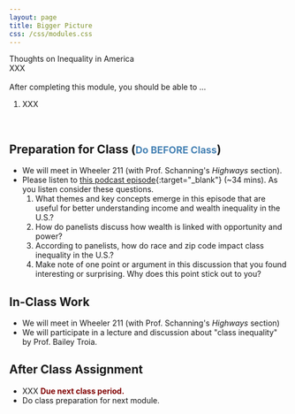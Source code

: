 ```yaml
---
layout: page
title: Bigger Picture
css: /css/modules.css
---
```


<div class="panel-group">
  <div class="panel panel-primary">
    <div class="panel-heading">Thoughts on Inequality in America</div>
    <div class="panel-body">XXX
<br><br>
After completing this module, you should be able to ...
<ol>
  <li>XXX</li>
</ol>
    </div>
  </div>
</div>

&nbsp;

## Preparation for Class (<span style="font-size:smaller; color:SteelBlue;">Do BEFORE Class</span>)

* We will meet in Wheeler 211 (with Prof. Schanning's *Highways* section).
* Please listen to [this podcast episode](https://www.washingtonpost.com/podcasts/post-live/the-wealth-gap-addressing-economic-inequality-in-the-us/){:target="_blank"} (~34 mins). As you listen consider these questions.
    1. What themes and key concepts emerge in this episode that are useful for better understanding income and wealth inequality in the U.S.?
    1. How do panelists discuss how wealth is linked with opportunity and power?
    1. According to panelists, how do race and zip code impact class inequality in the U.S.?
    1. Make note of one point or argument in this discussion that you found interesting or surprising. Why does this point stick out to you?

## In-Class Work

* We will meet in Wheeler 211 (with Prof. Schanning's *Highways* section)
* We will participate in a lecture and discussion about "class inequality" by Prof. Bailey Troia.

## After Class Assignment

* XXX <span style="color:Maroon; font-weight:bold;">Due next class period.</span>
* Do class preparation for next module.
